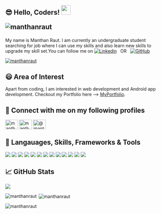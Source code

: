 <!-- More info, tips and tricks for making GitHub Profile README can be found in my article at https://towardsdatascience.com/build-a-stunning-readme-for-your-github-profile-9b80434fe5d7 -->
<!--
[![Header](https://raw.githubusercontent.com/MartinHeinz/MartinHeinz/master/readme_header.png "Header")](https://martinheinz.dev/)
-->
## &#x1F60E; Hello, Coders! <img src="https://github.com/manthanraut/profile/blob/master/wave.gif" width="30px"> <p align="left"> <img src="https://komarev.com/ghpvc/?username=manthanraut&label=Profile%20views&color=0e75b6&style=flat" alt="manthanraut" /></p>

My name is Manthan Raut. I am currently an undergraduate student searching for job where I can use my skills and also learn new skills to upgrade my skill set.You can follow me on [![Linkedin](https://img.shields.io/badge/LinkedIn-0077B5?style=for-the-badge&logo=linkedin&logoColor=white)](https://www.linkedin.com/in/manthan-raut-130a09185/) &nbsp; OR &nbsp; [![GitHub](https://img.shields.io/badge/GitHub-100000?style=for-the-badge&logo=github&logoColor=white)](https://github.com/manthanraut)

<p align="left"> <a href="https://github.com/ryo-ma/github-profile-trophy"><img src="https://github-profile-trophy.vercel.app/?username=manthanraut" alt="manthanraut" /></a> </p>

## &#x1F603; Area of Interest

Apart from coding, I am interested in web development and Android app development. Checkout my Portfolio here --> [MyPortfolio](https://myportfolio-16.herokuapp.com/).

## &#128221; Connect with me on my following profiles
<p align="left">
<a href="https://www.linkedin.com/in/manthan-raut-130a09185/" target="blank"><img align="center" src="https://cdn.jsdelivr.net/npm/simple-icons@3.0.1/icons/linkedin.svg" alt="manthan-raut-130a09185/" height="30" width="40" /></a>
<a href="https://www.hackerrank.com/manthanraut16" target="blank"><img align="center" src="https://cdn.jsdelivr.net/npm/simple-icons@3.0.1/icons/hackerrank.svg" alt="manthanraut16" height="30" width="40" /></a>
<a href="https://www.hackerearth.com/@manthan113" target="blank"><img align="center" src="https://cdn.jsdelivr.net/npm/simple-icons@3.0.1/icons/hackerearth.svg" alt="@manthan113" height="30" width="40" /></a>
</p>

## 🔧 Langauages, Skills, Frameworks & Tools
![](https://img.shields.io/badge/Python-3776AB?style=for-the-badge&logo=python&logoColor=white)
![](https://img.shields.io/badge/HTML-239120?style=for-the-badge&logo=html5&logoColor=white)
![](https://img.shields.io/badge/CSS-239120?&style=for-the-badge&logo=css3&logoColor=white)
![](https://img.shields.io/badge/JavaScript-323330?style=for-the-badge&logo=javascript&logoColor=F7DF1E)
![](https://img.shields.io/badge/Java-ED8B00?style=for-the-badge&logo=java&logoColor=white)
![](https://img.shields.io/badge/PHP-777BB4?style=for-the-badge&logo=php&logoColor=white)
![](https://img.shields.io/badge/React-20232A?style=for-the-badge&logo=react&logoColor=61DAFB)
![](https://img.shields.io/badge/Bootstrap-563D7C?style=for-the-badge&logo=bootstrap&logoColor=white)
![](https://img.shields.io/badge/Django-092E20?style=for-the-badge&logo=django&logoColor=white)
![](https://img.shields.io/badge/MySQL-00000F?style=for-the-badge&logo=mysql&logoColor=white)
![](https://img.shields.io/badge/Microsoft_Office-D83B01?style=for-the-badge&logo=microsoft-office&logoColor=white)
![](https://img.shields.io/badge/Visual_Studio_Code-0078D4?style=for-the-badge&logo=visual%20studio%20code&logoColor=white)
![](https://img.shields.io/badge/Android-3DDC84?style=for-the-badge&logo=android&logoColor=white)

## &#x1f4c8; GitHub Stats

<a href="https://github.com/manthanraut">
  <img align="center" src="https://github-readme-stats.vercel.app/api/top-langs/?username=manthanraut&layout=compact" />
</a>

<p><img align="left" src="https://github-readme-stats.vercel.app/api/top-langs?username=manthanraut&show_icons=true&locale=en&layout=compact&theme=radical" alt="manthanraut" /></p>

<p>&nbsp;<img align="center" src="https://github-readme-stats.vercel.app/api?username=manthanraut&show_icons=true&locale=en" alt="manthanraut" /></p>

<p><img align="center" src="https://github-readme-streak-stats.herokuapp.com/?user=manthanraut&" alt="manthanraut" /></p>

<!-- links to social media icons -->

<!-- icons with padding -->

[1.1]: http://i.imgur.com/tXSoThF.png (twitter icon with padding)
[2.1]: http://i.imgur.com/0o48UoR.png (github icon with padding)

<!-- icons without padding -->

[1.2]: http://i.imgur.com/wWzX9uB.png (twitter icon without padding)
[2.2]: http://i.imgur.com/9I6NRUm.png (github icon without padding)
[3.2]: https://github.com/manthanraut/profile/blob/master/linkedin-3-16.png (LinkedIn icon without padding)


<!-- links to your social media accounts -->

[2]: https://github.com/manthanraut
[3]: https://www.linkedin.com/in/manthan-raut-130a09185/


<!-- Resources -->
<!-- Icons: https://simpleicons.org/ -->
<!-- GitHub Stats: https://github.com/anuraghazra/github-readme-stats -->
<!-- Emojis: https://emojipedia.org/emoji/ -->
<!-- HTML Emojis: https://www.fileformat.info/index.htm -->
<!-- Shields: https://shields.io/ -->
<!-- Awesome GitHub Profile README: https://github.com/abhisheknaiidu/awesome-github-profile-readme -->
